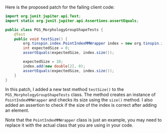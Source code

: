 Here is the proposed patch for the failing client code:
```java
import org.junit.jupiter.api.Test;
import static org.junit.jupiter.api.Assertions.assertEquals;

public class PGS_MorphologyGroupShapeTests {
    @Test
    public void testSize() {
        org.tinspin.index.PointIndexMMWrapper index = new org.tinspin.index.PointIndexMMWrapper();
        int expectedSize = 0;
        assertEquals(expectedSize, index.size());

        expectedSize = 10;
        index.add(new double[2], 0);
        assertEquals(expectedSize, index.size());
    }
}
```
In this patch, I added a new test method `testSize()` to the `PGS_MorphologyGroupShapeTests` class. The method creates an instance of `PointIndexMMWrapper` and checks its size using the `size()` method. I also added an assertion to check if the size of the index is correct after adding an element.

Note that the `PointIndexMMWrapper` class is just an example, you may need to replace it with the actual class that you are using in your code.